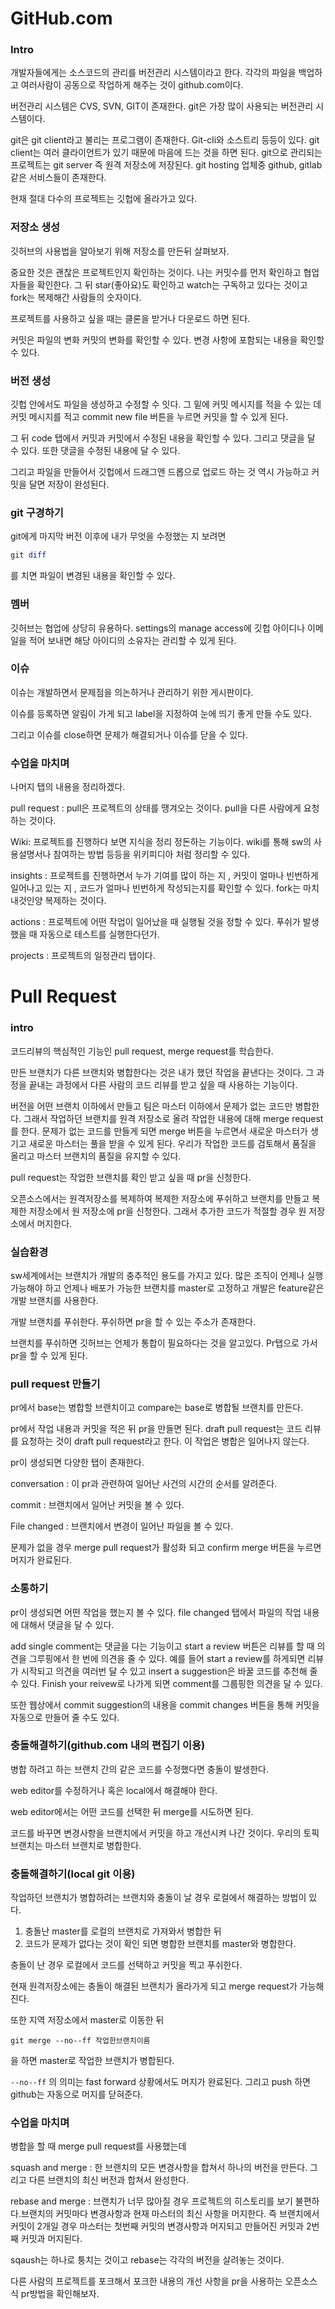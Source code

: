 # GitHub.com



### Intro

개발자들에게는 소스코드의 관리를 버전관리 시스템이라고 한다. 각각의 파일을 백업하고 여러사람이 공동으로 작업하게 해주는 것이 github.com이다. 

버전관리 시스템은 CVS, SVN, GIT이 존재한다. git은 가장 많이 사용되는 버전관리 시스템이다.

git은 git client라고 불리는 프로그램이 존재한다. Git-cli와 소스트리 등등이 있다. git client는 여러 클라이언트가 있기 때문에 마음에 드는 것을 하면 된다. git으로 관리되는 프로젝트는  git server 즉 원격 저장소에 저장된다. git hosting 업체중 github, gitlab 같은 서비스들이 존재한다.

현재 절대 다수의 프로젝트는 깃헙에 올라가고 있다. 





### 저장소 생성

깃허브의 사용법을 알아보기 위해 저장소를 만든뒤 살펴보자.

중요한 것은 괜찮은 프로젝트인지 확인하는 것이다. 나는 커밋수를 먼저 확인하고 협업자들을 확인한다. 그 뒤 star(좋아요)도 확인하고 watch는 구독하고 있다는 것이고 fork는 복제해간 사람들의 숫자이다.

프로젝트를 사용하고 싶을 때는 클론을 받거나 다운로드 하면 된다. 

커밋은 파일의 변화 커밋의 변화를 확인할 수 있다. 변경 사항에 포함되는 내용을 확인할 수 있다.





### 버전 생성

깃헙 안에서도 파일을 생성하고 수정할 수 잇다. 그 밑에 커밋 메시지를 적을 수 있는 데 커밋 메시지를 적고 commit new file 버튼을 누르면 커밋을 할 수 있게 된다.

그 뒤 code 탭에서 커밋과 커밋에서 수정된 내용을 확인할 수 있다. 그리고 댓글을 달 수 있다. 또한 댓글을 수정된 내용에 달 수 있다.

그리고 파일을 만들어서 깃헙에서 드래그앤 드롭으로 업로드 하는 것 역시 가능하고 커밋을 달면 저장이 완성된다.





### git 구경하기

git에게 마지막 버전 이후에 내가 무엇을 수정했는 지 보려면 

```powershell
git diff
```

를 치면 파일이 변경된 내용을 확인할 수 있다.





### 멤버

깃허브는 협업에 상당히 유용하다. settings의 manage access에 깃헙 아이디나 이메일을 적어 보내면 해당 아이디의 소유자는 관리할 수 있게 된다.





### 이슈

이슈는 개발하면서 문제점을 의논하거나 관리하기 위한 게시판이다. 

이슈를 등록하면 알림이 가게 되고 label을 지정하여 눈에 띄기 좋게 만들 수도 있다. 

그리고 이슈를 close하면 문제가 해결되거나 이슈를 닫을 수 있다.





### 수업을 마치며

나머지 탭의 내용을 정리하겠다.

pull request : pull은 프로젝트의 상태를 땡겨오는 것이다. pull을 다른 사람에게 요청하는 것이다. 

Wiki: 프로젝트를 진행하다 보면 지식을 정리 정돈하는 기능이다. wiki를 통해 sw의 사용설명서나 참여하는 방법 등등을 위키피디아 처럼 정리할 수 있다.

insights : 프로젝트를 진행하면서 누가 기여를 많이 하는 지 , 커밋이 얼마나 빈번하게 일어나고 있는 지 , 코드가 얼마나 빈번하게 작성되는지를 확인할 수 있다. fork는 마치 내것인양 복제하는 것이다. 

actions : 프로젝트에 어떤 작업이 일어났을 때 실행될 것을 정할 수 있다.  푸쉬가 발생했을 때 자동으로 테스트를 실행한다던가.

projects : 프로젝트의 일정관리 탭이다.





# Pull Request



### intro

코드리뷰의 핵심적인 기능인 pull request, merge request를 학습한다.

만든 브랜치가 다른 브랜치와 병합한다는 것은 내가 했던 작업을 끝낸다는 것이다. 그 과정을 끝내는 과정에서 다른 사람의 코드 리뷰를 받고 싶을 때 사용하는 기능이다.

버전을 어떤 브랜치 이하에서 만들고 팀은 마스터 이하에서 문제가 없는 코드만 병합한다. 그래서 작업하던 브랜치를 원격 저장소로 올려 작업한 내용에 대해 merge request를 한다. 문제가 없는 코드를 만들게 되면 merge 버튼을 누르면서 새로운 마스터가 생기고 새로운 마스터는 풀을 받을 수 있게 된다. 우리가 작업한 코드를 검토해서 품질을 올리고 마스터 브랜치의 품질을 유지할 수 있다.

pull request는 작업한 브랜치를 확인 받고 싶을 때 pr을 신청한다. 

오픈소스에서는 원격저장소를 복제하여 복제한 저장소에 푸쉬하고 브랜치를 만들고 복제한 저장소에서 원 저장소에 pr을 신청한다. 그래서 추가한 코드가 적절할 경우 원 저장소에서 머지한다. 



### 실습환경

sw세계에서는 브랜치가 개발의 충추적인 용도를 가지고 있다. 많은 조직이 언제나 실행가능해야 하고 언제나 배포가 가능한 브랜치를 master로 고정하고 개발은 feature같은 개발 브랜치를 사용한다. 

개발 브랜치를 푸쉬한다. 푸쉬하면 pr을 할 수 있는 주소가 존재한다.

브랜치를 푸쉬하면 깃허브는 언제가 통합이 필요하다는 것을 알고있다. Pr탭으로 가서 pr을 할 수 있게 된다.





### pull request 만들기

pr에서 base는 병합할 브랜치이고 compare는 base로 병합될 브랜치를 만든다.

pr에서 작업 내용과 커밋을 적은 뒤 pr을 만들면 된다. draft pull request는 코드 리뷰를 요청하는 것이 draft pull request라고 한다. 이 작업은 병합은 일어나지 않는다.

pr이 생성되면 다양한 탭이 존재한다.

conversation : 이 pr과 관련하여 일어난 사건의 시간의 순서를 알려준다.

commit : 브랜치에서 일어난 커밋을 볼 수 있다.

File changed : 브랜치에서 변경이 일어난 파일을 볼 수 있다.

문제가 없을 경우 merge pull request가 활성화 되고 confirm merge 버튼을 누르면 머지가 완료된다. 





### 소통하기

pr이 생성되면 어떤 작업을 했는지 볼 수 있다. file changed 탭에서 파일의 작업 내용에 대해서 댓글을 달 수 있다. 

add single comment는 댓글을 다는 기능이고 start a review 버튼은 리뷰를 할 때 의견을 그루핑에서 한 번에 의견을 줄 수 있다. 예를 들어 start a review를 하게되면 리뷰가 시작되고 의견을 여러번 달 수 있고 insert a suggestion은 바꿀 코드를 추천해 줄 수 있다. Finish your reivew로 나가게 되면 comment를 그룹핑한 의견을 달 수 있다.

또한 웹상에서 commit suggestion의 내용을 commit changes 버튼을 통해 커밋을 자동으로 만들어 줄 수도 있다.





### 충돌해결하기(github.com 내의 편집기 이용)

병합 하려고 하는 브랜치 간의 같은 코드를 수정했다면 충돌이 발생한다.

web editor를 수정하거나 혹은 local에서 해결해야 한다. 

web editor에서는 어떤 코드를 선택한 뒤 merge를 시도하면 된다.

코드를 바꾸면 변경사항을 브랜치에서 커밋을 하고 개선시켜 나간 것이다. 우리의 토픽 브랜치는 마스터 브랜치로 병합한다.





### 충돌해결하기(local git 이용)

작업하던 브랜치가 병합하려는 브랜치와 충돌이 날 경우 로컬에서 해결하는 방법이 있다.

1. 충돌난 master를 로컬의 브랜치로 가져와서 병합한 뒤 
2. 코드가 문제가 없다는 것이 확인 되면 병합한 브랜치를 master와 병합한다.

충돌이 난 경우 로컬에서 코드를 선택하고 커밋을 찍고 푸쉬한다.

현재 원격저장소에는 충돌이 해결된 브랜치가 올라가게 되고 merge request가 가능해진다.

또한 지역 저장소에서 master로 이동한 뒤 

```
git merge --no--ff 작업한브랜치이름
```

을 하면 master로 작업한 브랜치가 병합된다. 

`--no--ff` 의 의미는 fast forward 상황에서도 머지가 완료된다. 그리고 push 하면 github는 자동으로 머지를 닫혀준다.





### 수업을 마치며

병합을 할 때 merge pull request를 사용했는데 

squash and merge : 한 브랜치의 모든 변경사항을 합쳐서 하나의 버전을 만든다. 그리고 다른 브랜치의 최신 버전과 합쳐서 완성한다. 

rebase and merge :  브랜치가 너무 많아질 경우 프로젝트의 히스토리를 보기 불편하다.브랜치의 커밋마다  변경사항과 현재 마스터의 최신 사항을 머지한다. 즉 브랜치에서 커밋이 2개일 경우 마스터는 첫번째 커밋의 변경사항과 머지되고 만들어진 커밋과 2번째 커밋과 머지된다. 

sqaush는 하나로 퉁치는 것이고 rebase는 각각의 버전을 살려놓는 것이다.



다른 사람의 프로젝트를 포크해서 포크한 내용의 개선 사항을 pr을 사용하는 오픈소스식 pr방법을 확인해보자.

 







 



